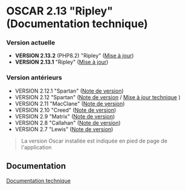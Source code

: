 # OSCAR 2.13 "Ripley" (Documentation technique)

### Version actuelle
- **VERSION 2.13.2** (PHP8.2) "Ripley" ([Mise à jour](doc/versions/version-2.13.2-ripley-php8.md))
- **VERSION 2.13.1** "Ripley" ([Mise à jour](doc/versions/version-2.13-ripley.md))
  
### Version antérieurs
- VERSION 2.12.1 "Spartan" ([Note de version](doc/versions/version-2.12.1.md))
- VERSION 2.12 "Spartan" ([Note de version](doc/versions/version-2.12.md) / [Mise à jour technique](doc/upgrade-to-spartan.md) )
 - VERSION 2.11 "MacClane" ([Note de version](doc/versions/version-2.11.md))
 - VERSION 2.10 "Creed" ([Note de version](doc/versions/version-2.10.md))
 - VERSION 2.9 "Matrix" ([Note de version](doc/versions/version-2.9.md))
 - VERSION 2.8 "Callahan" ([Note de version](doc/versions/version-2.8.md))
 - VERSION 2.7 "Lewis" ([Note de version](doc/versions/version-2.7.md))
 
> La version Oscar installée est indiquée en pied de page de l'application 


## Documentation

[Documentation technique](doc/index.md)


